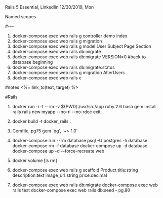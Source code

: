 Rails 5 Essential, Linkedlin
12/30/2019, Mon

Named scopes

#---
1. docker-compose exec web rails g controller demo index 
2. docker-compose exec web rails g migration <name>  
3. docker-compose exec web rails g model User
                                         Subject
                                         Page
                                         Section 
4. docker-compose exec web rails db:migrate 
5. docker-compose exec web rails db:migrate VERSION=0 #back to database beginning 
6. docker-compose exec web rails db:migrate:status 
7. docker-compose exec web rails g migration AlterUsers 
8. docker-compose exec web rails c 



#notes
<%= link_to(text, target) %>

#Rails
1. docker run -i -t --rm -v ${PWD}:/usr/src/app ruby:2.6 bash
   gem install rails
   rails new myapp --no-ri --no-rdoc
   exit
2. docker build -t docker_rails .

3. Gemfile, pg75 
    gem 'pg', '~> 1.0'
    
4. docker-compose run --rm database psql -U postgres -h database
   docker-compose rm -f database
   docker-compose up -d database
   docker-compose up -d --force-recreate web
   
5. docker volume [ls rm]

6. docker-compose exec web rails g scaffold Product title:string description:text image_url:string price:decimal
   
7. docker-compose exec web rails db:migrate
   docker-compose exec web rails test
   docker-compose exec web rails db:seed      - pg.80
